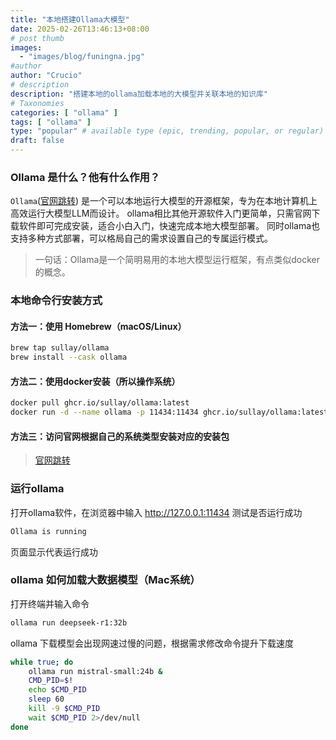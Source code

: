 ```yaml
---
title: "本地搭建Ollama大模型"
date: 2025-02-26T13:46:13+08:00
# post thumb
images:
  - "images/blog/funingna.jpg"
#author
author: "Crucio"
# description
description: "搭建本地的ollama加载本地的大模型并关联本地的知识库"
# Taxonomies
categories: [ "ollama" ]
tags: [ "ollama" ]
type: "popular" # available type (epic, trending, popular, or regular)
draft: false
---
```


### Ollama 是什么？他有什么作用？
`Ollama`([官网跳转](https://ollama.com/)) 是一个可以本地运行大模型的开源框架，专为在本地计算机上高效运行大模型LLM而设计。
ollama相比其他开源软件入门更简单，只需官网下载软件即可完成安装，适合小白入门，快速完成本地大模型部署。
同时ollama也支持多种方式部署，可以格局自己的需求设置自己的专属运行模式。
>一句话：Ollama是一个简明易用的本地大模型运行框架，有点类似docker的概念。


### 本地命令行安装方式
#### 方法一：使用 Homebrew（macOS/Linux）
```bash
brew tap sullay/ollama
brew install --cask ollama
```
#### 方法二：使用docker安装（所以操作系统）
```bash
docker pull ghcr.io/sullay/ollama:latest
docker run -d --name ollama -p 11434:11434 ghcr.io/sullay/ollama:latest
```
#### 方法三：访问官网根据自己的系统类型安装对应的安装包
> [官网跳转](https://ollama.com/)

### 运行ollama
打开ollama软件，在浏览器中输入 http://127.0.0.1:11434 测试是否运行成功
```html
Ollama is running
```
页面显示代表运行成功

### ollama 如何加载大数据模型（Mac系统）
打开终端并输入命令
```bash
ollama run deepseek-r1:32b
```
ollama 下载模型会出现网速过慢的问题，根据需求修改命令提升下载速度
```bash
while true; do
    ollama run mistral-small:24b &
    CMD_PID=$!
    echo $CMD_PID
    sleep 60
    kill -9 $CMD_PID
    wait $CMD_PID 2>/dev/null
done
```


